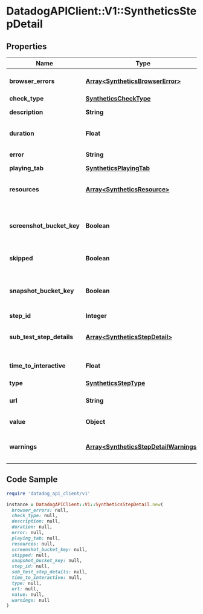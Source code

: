 # DatadogAPIClient::V1::SyntheticsStepDetail

## Properties

| Name | Type | Description | Notes |
| ---- | ---- | ----------- | ----- |
| **browser_errors** | [**Array&lt;SyntheticsBrowserError&gt;**](SyntheticsBrowserError.md) | Array of errors collected for a browser test. | [optional] |
| **check_type** | [**SyntheticsCheckType**](SyntheticsCheckType.md) |  | [optional] |
| **description** | **String** | Description of the test. | [optional] |
| **duration** | **Float** | Total duration in millisecond of the test. | [optional] |
| **error** | **String** | Error returned by the test. | [optional] |
| **playing_tab** | [**SyntheticsPlayingTab**](SyntheticsPlayingTab.md) |  | [optional] |
| **resources** | [**Array&lt;SyntheticsResource&gt;**](SyntheticsResource.md) | Array of resources collected by the test. | [optional] |
| **screenshot_bucket_key** | **Boolean** | Whether or not screenshots where collected by the test. | [optional] |
| **skipped** | **Boolean** | Whether or not to skip this step. | [optional] |
| **snapshot_bucket_key** | **Boolean** | Whether or not snapshots where collected by the test. | [optional] |
| **step_id** | **Integer** | The step ID. | [optional] |
| **sub_test_step_details** | [**Array&lt;SyntheticsStepDetail&gt;**](SyntheticsStepDetail.md) | If this steps include a sub-test. [Subtests documentation](https://docs.datadoghq.com/synthetics/browser_tests/advanced_options/#subtests). | [optional] |
| **time_to_interactive** | **Float** | Time before starting the step. | [optional] |
| **type** | [**SyntheticsStepType**](SyntheticsStepType.md) |  | [optional] |
| **url** | **String** | URL to perform the step against. | [optional] |
| **value** | **Object** | Value for the step. | [optional] |
| **warnings** | [**Array&lt;SyntheticsStepDetailWarnings&gt;**](SyntheticsStepDetailWarnings.md) | Warning collected that didn&#39;t failed the step. | [optional] |

## Code Sample

```ruby
require 'datadog_api_client/v1'

instance = DatadogAPIClient::V1::SyntheticsStepDetail.new(
  browser_errors: null,
  check_type: null,
  description: null,
  duration: null,
  error: null,
  playing_tab: null,
  resources: null,
  screenshot_bucket_key: null,
  skipped: null,
  snapshot_bucket_key: null,
  step_id: null,
  sub_test_step_details: null,
  time_to_interactive: null,
  type: null,
  url: null,
  value: null,
  warnings: null
)
```

